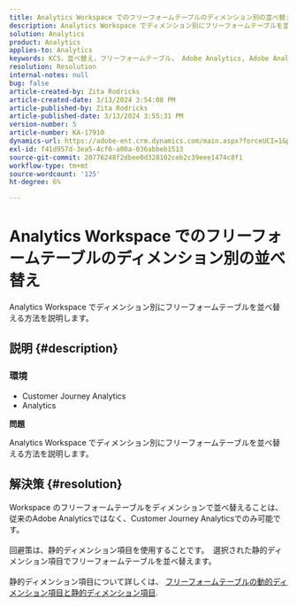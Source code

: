 ```yaml
---
title: Analytics Workspace でのフリーフォームテーブルのディメンション別の並べ替え
description: Analytics Workspace でディメンション別にフリーフォームテーブルを並べ替える方法を説明します。
solution: Analytics
product: Analytics
applies-to: Analytics
keywords: KCS，並べ替え，フリーフォームテーブル， Adobe Analytics, Adobe Analytics Workspace，ディメンション，方法
resolution: Resolution
internal-notes: null
bug: false
article-created-by: Zita Rodricks
article-created-date: 3/13/2024 3:54:08 PM
article-published-by: Zita Rodricks
article-published-date: 3/13/2024 3:55:31 PM
version-number: 5
article-number: KA-17910
dynamics-url: https://adobe-ent.crm.dynamics.com/main.aspx?forceUCI=1&pagetype=entityrecord&etn=knowledgearticle&id=3bd143e9-51e1-ee11-904d-6045bd0065b6
exl-id: f41d957d-3ea5-4cf0-a00a-036abbeb1513
source-git-commit: 20776248f2dbee0d328102ceb2c39eee1474c8f1
workflow-type: tm+mt
source-wordcount: '125'
ht-degree: 6%

---
```


# Analytics Workspace でのフリーフォームテーブルのディメンション別の並べ替え


Analytics Workspace でディメンション別にフリーフォームテーブルを並べ替える方法を説明します。

## 説明 {#description}


### <b>環境</b>

- Customer Journey Analytics
- Analytics




<b>問題</b>

Analytics Workspace でディメンション別にフリーフォームテーブルを並べ替える方法を説明します。


## 解決策 {#resolution}

Workspace のフリーフォームテーブルをディメンションで並べ替えることは、従来のAdobe Analyticsではなく、Customer Journey Analyticsでのみ可能です。<br> <br>回避策は、静的ディメンション項目を使用することです。  選択された静的ディメンション項目でフリーフォームテーブルを並べ替えます。<br> <br>静的ディメンション項目について詳しくは、 [フリーフォームテーブルの動的ディメンション項目と静的ディメンション項目](https://experienceleague.adobe.com/docs/analytics/analyze/analysis-workspace/visualizations/freeform-table/column-row-settings/manual-vs-dynamic-rows.html?lang=en).
